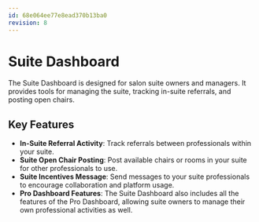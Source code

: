```yaml
---
id: 68e064ee77e8ead370b13ba0
revision: 8
---
```


# Suite Dashboard

The Suite Dashboard is designed for salon suite owners and managers. It provides tools for managing the suite, tracking in-suite referrals, and posting open chairs.

## Key Features

- **In-Suite Referral Activity**: Track referrals between professionals within your suite.
- **Suite Open Chair Posting**: Post available chairs or rooms in your suite for other professionals to use.
- **Suite Incentives Message**: Send messages to your suite professionals to encourage collaboration and platform usage.
- **Pro Dashboard Features**: The Suite Dashboard also includes all the features of the Pro Dashboard, allowing suite owners to manage their own professional activities as well.
